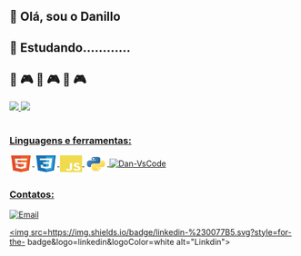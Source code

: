 ## 👋  Olá, sou o Danillo
## 🌱  Estudando............
## 🎲 🎮 🎲 🎮 🎲 🎮 

  <a href="https://github.com/DanilloMsilva">
  <img height="42%" src="https://github-readme-stats.vercel.app/api?username=DanilloMsilva&show_icons=true&theme=dark&include_all_commits=true&count_private=true"/>
  <img height="50%" src="https://github-readme-stats.vercel.app/api/top-langs/?username=DanilloMsilva&layout=compact&langs_count=7&theme=dark"/>
</div>

<div style="display: inline_block"><br>
<h3 align="left">Linguagens e ferramentas:</h3>
  <img align="center" alt="Dan-HTML" height="30" width="40" src="https://raw.githubusercontent.com/devicons/devicon/master/icons/html5/html5-original.svg">
  <img align="center" alt="Dan-CSS" height="30" width="40" src="https://raw.githubusercontent.com/devicons/devicon/master/icons/css3/css3-original.svg">
  <img align="center" alt="Dan-Js" height="30" width="40" src="https://raw.githubusercontent.com/devicons/devicon/master/icons/javascript/javascript-plain.svg">
  <img align="center" alt="Dan-Python" height="30" width="40" src="https://raw.githubusercontent.com/devicons/devicon/master/icons/python/python-original.svg">
  <img align="center" alt="Dan-VsCode" height="30" width="40" src="https://cdn.jsdelivr.net/gh/devicons/devicon/icons/vscode/vscode-original.svg"/>
  
##

<div>
  <h3 align="left">Contatos:</h3>
  <a href=mailto:danillosilvamacario2002@gmail.com><img src=https://img.shields.io/badge/Gmail-D14836?style=for-the-badge&logo=gmail&logoColor=white alt="Email"></a>
 
 <a href=mailto:https://www.linkedin.com/in/danillo-silva-622b4a1b8/> <img src=https://img.shields.io/badge/linkedin-%230077B5.svg?style=for-the- badge&logo=linkedin&logoColor=white alt="Linkdin"></a>

</div>

